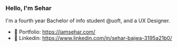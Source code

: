 ### Hello, I'm Sehar

I'm a fourth year Bachelor of info student @uoft, and a UX Designer.

- 🚀 Portfolio: https://iamsehar.com/
- 💬 Linkedin: https://www.linkedin.com/in/sehar-bajwa-3195a21b0/

